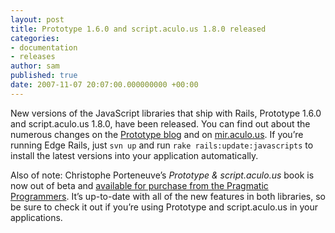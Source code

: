 ```yaml
---
layout: post
title: Prototype 1.6.0 and script.aculo.us 1.8.0 released
categories:
- documentation
- releases
author: sam
published: true
date: 2007-11-07 20:07:00.000000000 +00:00
---
```

<p>New versions of the JavaScript libraries that ship with Rails, Prototype 1.6.0 and script.aculo.us 1.8.0, have been released.  You can find out about the numerous changes on the <a href="http://prototypejs.org/2007/11/7/prototype-1-6-0-script-aculo-us-1-8-0-and-the-bungee-book-now-available">Prototype blog</a> and on <a href="http://mir.aculo.us/2007/11/7/script-aculo-us-1-8-prototype-1-6-and-the-book-released">mir.aculo.us</a>. If you&#8217;re running Edge Rails, just <code>svn up</code> and run <code>rake rails:update:javascripts</code> to install the latest versions into your application automatically.</p>
<p>Also of note: Christophe Porteneuve&#8217;s <em>Prototype &amp; script.aculo.us</em> book is now out of beta and <a href="http://pragprog.com/titles/cppsu">available for purchase from the Pragmatic Programmers</a>.  It&#8217;s up-to-date with all of the new features in both libraries, so be sure to check it out if you&#8217;re using Prototype and script.aculo.us in your applications.</p>